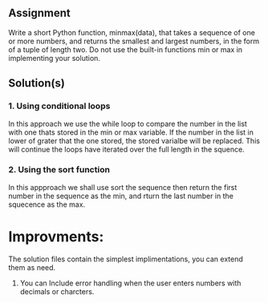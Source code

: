 ## Assignment
Write a short Python function, minmax(data), that takes a sequence of
one or more numbers, and returns the smallest and largest numbers, in the
form of a tuple of length two. Do not use the built-in functions min or
max in implementing your solution.

## Solution(s)
### 1. Using conditional loops
In this approach we use the while loop to compare the number in the list with one thats stored in the min or max variable. If the number in the list in lower of grater that the one stored, the stored varialbe will be replaced. This will continue the loops have iterated over the full length in the squence.
### 2. Using the sort function
In this appproach we shall use sort the sequence then return the first number in the sequence as the min, and rturn the last number in the squecence as the max.

# Improvments:
  The solution files contain the simplest implimentations, you can extend them as need.
  
  1. You can Include error handling when the user  enters numbers with decimals or charcters.
